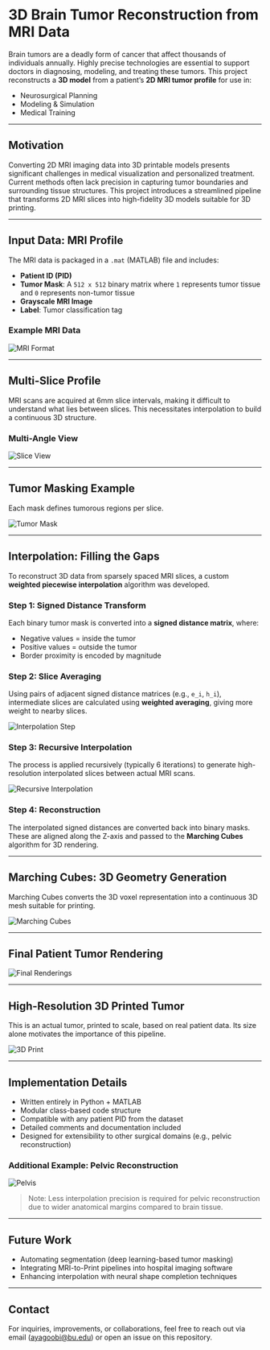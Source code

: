 # 3D Brain Tumor Reconstruction from MRI Data

Brain tumors are a deadly form of cancer that affect thousands of individuals annually. Highly precise technologies are essential to support doctors in diagnosing, modeling, and treating these tumors. This project reconstructs a **3D model** from a patient’s **2D MRI tumor profile** for use in:

-  Neurosurgical Planning  
-  Modeling & Simulation  
-  Medical Training  

---

## Motivation

Converting 2D MRI imaging data into 3D printable models presents significant challenges in medical visualization and personalized treatment. Current methods often lack precision in capturing tumor boundaries and surrounding tissue structures. This project introduces a streamlined pipeline that transforms 2D MRI slices into high-fidelity 3D models suitable for 3D printing.

---

## Input Data: MRI Profile

The MRI data is packaged in a `.mat` (MATLAB) file and includes:

- **Patient ID (PID)**
- **Tumor Mask**: A `512 x 512` binary matrix where `1` represents tumor tissue and `0` represents non-tumor tissue
- **Grayscale MRI Image**
- **Label**: Tumor classification tag

### Example MRI Data
![MRI Format](https://github.com/user-attachments/assets/d9949d65-4a83-4689-85af-4b731f18eaff)

---

##  Multi-Slice Profile

MRI scans are acquired at 6mm slice intervals, making it difficult to understand what lies between slices. This necessitates interpolation to build a continuous 3D structure.

### Multi-Angle View
![Slice View](https://github.com/user-attachments/assets/8e0366ca-23ce-46de-8a4c-0cf455ef827d)

---

##  Tumor Masking Example

Each mask defines tumorous regions per slice.

![Tumor Mask](https://github.com/user-attachments/assets/83a9fc63-7f6c-4a96-86a1-f6fdb9a27bea)

---

##  Interpolation: Filling the Gaps

To reconstruct 3D data from sparsely spaced MRI slices, a custom **weighted piecewise interpolation** algorithm was developed.

### Step 1: Signed Distance Transform

Each binary tumor mask is converted into a **signed distance matrix**, where:

- Negative values = inside the tumor
- Positive values = outside the tumor  
- Border proximity is encoded by magnitude

### Step 2: Slice Averaging

Using pairs of adjacent signed distance matrices (e.g., `e_i`, `h_i`), intermediate slices are calculated using **weighted averaging**, giving more weight to nearby slices.

![Interpolation Step](https://github.com/user-attachments/assets/13a46386-2a14-4788-bc5e-df5d26cc5d9e)

### Step 3: Recursive Interpolation

The process is applied recursively (typically 6 iterations) to generate high-resolution interpolated slices between actual MRI scans.

![Recursive Interpolation](https://github.com/user-attachments/assets/331ad926-3cb4-4728-a1ee-b4f4c5014943)

### Step 4: Reconstruction

The interpolated signed distances are converted back into binary masks. These are aligned along the Z-axis and passed to the **Marching Cubes** algorithm for 3D rendering.

---

##  Marching Cubes: 3D Geometry Generation

Marching Cubes converts the 3D voxel representation into a continuous 3D mesh suitable for printing.

![Marching Cubes](https://github.com/user-attachments/assets/bfb1a281-5b41-4429-ad49-411e0db7791e)

---

##  Final Patient Tumor Rendering

![Final Renderings](https://github.com/user-attachments/assets/56009365-faca-41f3-915e-3aa4edc5b4a4)

---

##  High-Resolution 3D Printed Tumor

This is an actual tumor, printed to scale, based on real patient data. Its size alone motivates the importance of this pipeline.

![3D Print](https://github.com/user-attachments/assets/73ea112f-2cc0-4fc4-a2ff-1b172836efdd)

---

##  Implementation Details

- Written entirely in Python + MATLAB
- Modular class-based code structure
- Compatible with any patient PID from the dataset
- Detailed comments and documentation included
- Designed for extensibility to other surgical domains (e.g., pelvic reconstruction)

### Additional Example: Pelvic Reconstruction
![Pelvis](https://github.com/user-attachments/assets/16bfb1c5-7d7a-4206-b925-054a4fa9d8f3)

> Note: Less interpolation precision is required for pelvic reconstruction due to wider anatomical margins compared to brain tissue.

---

##  Future Work

- Automating segmentation (deep learning-based tumor masking)
- Integrating MRI-to-Print pipelines into hospital imaging software
- Enhancing interpolation with neural shape completion techniques

---

##  Contact

For inquiries, improvements, or collaborations, feel free to reach out via email (ayagoobi@bu.edu) or open an issue on this repository.
